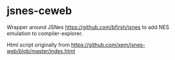# jsnes-ceweb

Wrapper around JSNes https://github.com/bfirsh/jsnes to add NES emulation to compiler-explorer.

Html script originally from https://github.com/xem/jsnes-web/blob/master/index.html
